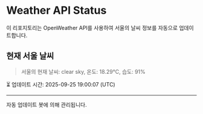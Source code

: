
# Weather API Status

이 리포지토리는 OpenWeather API를 사용하여 서울의 날씨 정보를 자동으로 업데이트합니다.

## 현재 서울 날씨
> 서울의 현재 날씨: clear sky, 온도: 18.29°C, 습도: 91%

⏳ 업데이트 시간: 2025-09-25 19:00:07 (UTC)

---
자동 업데이트 봇에 의해 관리됩니다.
